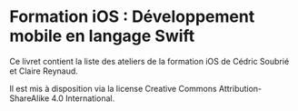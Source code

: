 # Formation iOS : Développement mobile en langage Swift

Ce livret contient la liste des ateliers de la formation iOS de Cédric Soubrié et Claire Reynaud.

Il est mis à disposition via la license Creative Commons Attribution-ShareAlike 4.0 International.
